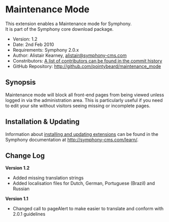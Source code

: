 # Maintenance Mode #

This extension enables a Maintenance mode for Symphony.  
It is part of the Symphony core download package.

- Version: 1.2
- Date: 2nd Feb 2010
- Requirements: Symphony 2.0.x
- Author: Alistair Kearney, alistair@symphony-cms.com
- Constributors: [A list of contributors can be found in the commit history](http://github.com/pointybeard/maintenance_mode/commits/master)
- GitHub Repository: <http://github.com/pointybeard/maintenance_mode>

## Synopsis

Maintenance mode will block all front-end pages from being viewed unless logged in via the administration area. This is particularly useful if you need to edit your site without visitors seeing missing or incomplete pages.

## Installation & Updating

Information about [installing and updating extensions](http://symphony-cms.com/learn/tasks/view/install-an-extension/) can be found in the Symphony documentation at <http://symphony-cms.com/learn/>.

## Change Log

**Version 1.2**

- Added missing translation strings
- Added localisation files for Dutch, German, Portuguese (Brazil) and Russian 

**Version 1.1**

- Changed call to pageAlert to make easier to translate and conform with 2.0.1 guidelines